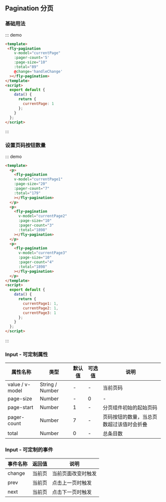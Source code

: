 <script>
module.exports = {
    data(){
        return {
          currentPage:1,
          currentPage1:1,
          currentPage2:1,
          currentPage3:1
        }
    },
    methods:{
      handleChange(value){
        console.log('value',value)
      }
    }
}
</script>

## Pagination 分页

### 基础用法

::: demo

```html
<template>
 <fly-pagination
    v-model="currentPage"
    :pager-count='5'
    :page-size="10"
    :total="89"
    @change='handleChange'
  ></fly-pagination>
</template>
<script>
  export default {
    data() {
      return {
        currentPage: 1
      };
    }
  };
</script>
```

:::

### 设置页码按钮数量

::: demo

```html
<template>
  <p>
    <fly-pagination
    v-model="currentPage1"
    :page-size="20"
    :pager-count="7"
    :total="179"
    ></fly-pagination>
  </p>
  <p>
    <fly-pagination
      v-model="currentPage2"
      :page-size="10"
      :pager-count="3"
      :total="1898"
    ></fly-pagination>
  </p>
  <p>
    <fly-pagination
      v-model="currentPage3"
      :page-size="10"
      :pager-count="4"
      :total="1898"
    ></fly-pagination>
  </p>
</template>
<script>
  export default {
    data() {
      return {
        currentPage1: 1,
        currentPage2: 1,
        currentPage3: 1
      };
    }
  };
</script>
```

:::

### Input - 可定制属性

| 属性名称        | 类型            | 默认值 | 可选值 | 说明                                     |
| --------------- | --------------- | ------ | ------ | ---------------------------------------- |
| value / v-model | String / Number | -      | -      | 当前页码                                 |
| page-size       | Number          | -      | 0      | -                                        |
| page-start      | Number          | 1      | -      | 分页组件初始的起始页码                   |
| pager-count      | Number          | 7      | -      | 页码按钮的数量，当总页数超过该值时会折叠 |
| total           | Number          | 0      | -      | 总条目数                                 |

### Input - 可定制的事件

| 事件名称  | 返回值 | 说明               |
| --------- | ------ | ------------------ |
| change | 当前页 | 当前页面改变时触发 |
| prev   | 当前页 | 点击上一页时触发   |
| next   | 当前页 | 点击下一页时触发   |
